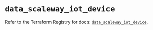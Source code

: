 # `data_scaleway_iot_device`

Refer to the Terraform Registry for docs: [`data_scaleway_iot_device`](https://registry.terraform.io/providers/scaleway/scaleway/2.59.0/docs/data-sources/iot_device).
